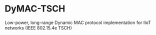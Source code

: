 # DyMAC-TSCH
Low-power, long-range Dynamic MAC protocol implementation for IIoT networks (IEEE 802.15.4e TSCH)
